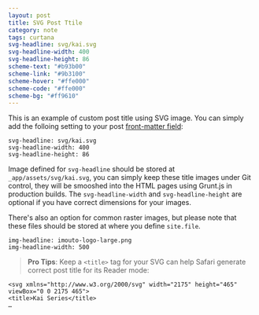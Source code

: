```yaml
---
layout: post
title: SVG Post Ttile
category: note
tags: curtana
svg-headline: svg/kai.svg
svg-headline-width: 400
svg-headline-height: 86
scheme-text: "#b93b00"
scheme-link: "#9b3100"
scheme-hover: "#ffe000"
scheme-code: "#ffe000"
scheme-bg: "#ff9610"
---
```


This is an example of custom post title using SVG image. You can simply add the folloing setting to your post [front-matter field](http://jekyllrb.com/docs/frontmatter/):

```
svg-headline: svg/kai.svg
svg-headline-width: 400
svg-headline-height: 86
```

Image defined for `svg-headline` should be stored at `_app/assets/svg/kai.svg`, you can simply keep these title images under Git control, they will be smooshed into the HTML pages using Grunt.js in production builds. The `svg-headline-width` and `svg-headline-height` are optional if you have correct dimensions for your images.

There's also an option for common raster images, but please note that these files should be stored at where you define `site.file`.

```
img-headline: imouto-logo-large.png
img-headline-width: 500
```

> **Pro Tips**: Keep a `<title>` tag for your SVG can help Safari generate correct post title for its Reader mode:

```
<svg xmlns="http://www.w3.org/2000/svg" width="2175" height="465" viewBox="0 0 2175 465">
<title>Kai Series</title>
…
```

